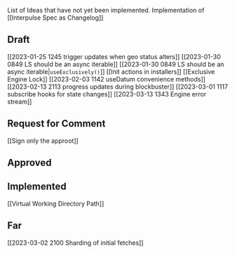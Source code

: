 List of Ideas that have not yet been implemented.  Implementation of [[Interpulse Spec as Changelog]]

## Draft
[[2023-01-25 1245 trigger updates when geo status alters]]
[[2023-01-30 0849 LS should be an async iterable]]
[[2023-01-30 0849 LS should be an async iterable|`useExclusively()`]] 
[[Init actions in installers]]
[[Exclusive Engine Lock]]
[[2023-02-03 1142 useDatum convenience methods]]
[[2023-02-13 2113 progress updates during blockbuster]]
[[2023-03-01 1117 subscribe hooks for state changes]]
[[2023-03-13 1343 Engine error stream]]

## Request for Comment
[[Sign only the approot]]


## Approved


## Implemented
[[Virtual Working Directory Path]]

## Far
[[2023-03-02 2100 Sharding of initial fetches]]